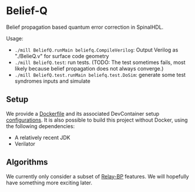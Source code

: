 # Belief-Q

Belief propagation based quantum error correction in SpinalHDL.

Usage:
* `./mill BeliefQ.runMain beliefq.CompileVerilog`: Output Verilog as "./BelieQ.v" for surface code geometry
* `./mill BeliefQ.test`: run tests. (TODO: The test sometimes fails, most likely because belief propagation does not always converge.)
* `./mill BeliefQ.test.runMain beliefq.test.DoSim`: generate some test syndromes inputs and simulate

## Setup

We provide a [Dockerfile](./.devcontainer/Dockerfile) and its associated DevContainer setup [configurations](./.devcontainer/devcontainer.json).
It is also possible to build this project without Docker, using the following dependencies:
* A relatively recent JDK
* Verilator

## Algorithms

We currently only consider a subset of [Relay-BP](https://arxiv.org/abs/2506.01779) features.
We will hopefully have something more exciting later.


